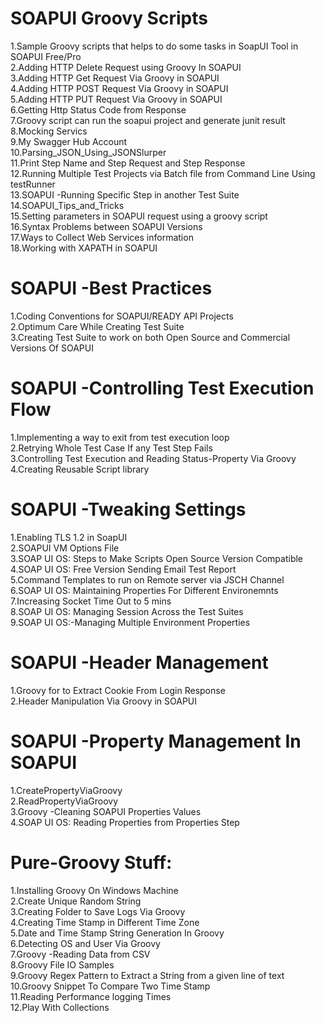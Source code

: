 SOAPUI Groovy Scripts
===================
1.Sample Groovy scripts that helps to do some tasks in SoapUI Tool in SOAPUI Free/Pro</br>
2.Adding HTTP Delete Request using Groovy In SOAPUI</br>
3.Adding HTTP Get Request Via Groovy in SOAPUI</br>
4.Adding HTTP POST Request Via Groovy in SOAPUI</br>
5.Adding HTTP PUT Request Via Groovy in SOAPUI</br>
6.Getting Http Status Code from Response</br>
7.Groovy script can run the soapui project and generate junit result</br>
8.Mocking Servics</br>
9.My Swagger Hub Account</br>
10.Parsing_JSON_Using_JSONSlurper</br>
11.Print Step Name and Step Request and Step Response</br>
12.Running Multiple Test Projects via Batch file from Command Line Using testRunner</br>
13.SOAPUI -Running Specific Step in another Test Suite</br>
14.SOAPUI_Tips_and_Tricks</br>
15.Setting parameters in SOAPUI request using a groovy script</br>
16.Syntax Problems between SOAPUI Versions</br>
17.Ways to Collect Web Services information</br>
18.Working with XAPATH in SOAPUI</br>

SOAPUI -Best Practices
======================
1.Coding Conventions for SOAPUI/READY API Projects</br>
2.Optimum Care While Creating Test Suite</br>
3.Creating Test Suite to work on both Open Source and Commercial Versions Of SOAPUI</br>


SOAPUI -Controlling Test Execution Flow
=======================================
1.Implementing a way to exit from test execution loop</br>
2.Retrying Whole Test Case If any Test Step Fails</br>
3.Controlling Test Execution and Reading Status-Property Via Groovy</br>
4.Creating Reusable Script library


SOAPUI -Tweaking Settings
========================
1.Enabling TLS 1.2 in SoapUI</br>
2.SOAPUI VM Options File</br>
3.SOAP UI OS: Steps to Make Scripts Open Source Version Compatible</br>
4.SOAP UI OS: Free Version Sending Email Test Report</br>
5.Command Templates to run on Remote server via JSCH Channel</br>
6.SOAP UI OS: Maintaining Properties For Different Environemnts</br>
7.Increasing Socket Time Out to 5 mins</br>
8.SOAP UI OS: Managing Session Across the Test Suites</br>
9.SOAP UI OS:-Managing Multiple Environment Properties</br>


SOAPUI -Header Management
===========================
1.Groovy for to Extract Cookie From Login Response</br>
2.Header Manipulation Via Groovy in SOAPUI</br>


SOAPUI -Property Management In SOAPUI
===================
1.CreatePropertyViaGroovy</br>
2.ReadPropertyViaGroovy</br>
3.Groovy -Cleaning SOAPUI Properties Values</br>
4.SOAP UI OS: Reading Properties from Properties Step</br>


Pure-Groovy Stuff:
===================
1.Installing Groovy On Windows Machine</br>
2.Create Unique Random String</br>
3.Creating Folder to Save Logs Via Groovy</br>
4.Creating Time Stamp in Different Time Zone</br>
5.Date and Time Stamp String Generation In Groovy</br>
6.Detecting OS and User Via Groovy</br>
7.Groovy -Reading Data from CSV</br>
8.Groovy File IO Samples</br>
9.Groovy Regex Pattern to Extract a String from a given line of text</br>
10.Groovy Snippet To Compare Two Time Stamp</br>
11.Reading Performance logging Times</br>
12.Play With Collections
